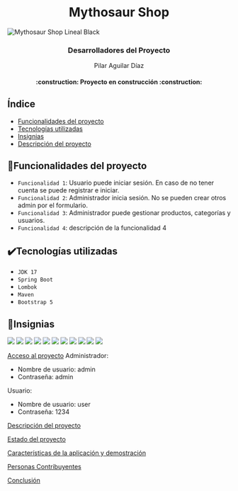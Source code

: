 # <h1 align="center"> Mythosaur Shop </h1>

![Mythosaur Shop Lineal Black](https://github.com/ZaidP6/MythosaurShop/assets/117078911/a8bac4b6-2437-401c-9513-53f332c80968)

<h3 align="center"> Desarrolladores del Proyecto </h3>
<p align="center">Pilar Aguilar Díaz</p>

<h4 align="center">
:construction: Proyecto en construcción :construction:
</h4>

## Índice
- [Funcionalidades del proyecto](#funcionalidades)
- [Tecnologías utilizadas](#tecnologías-utilizadas)
- [Insignias](#insignias)
- [Descripción del proyecto](#descripcion)

## 🔨Funcionalidades del proyecto

- `Funcionalidad 1`: Usuario puede iniciar sesión. En caso de no tener cuenta se puede registrar e iniciar.
- `Funcionalidad 2`: Administrador inicia sesión. No se pueden crear otros admin por el formulario.
- `Funcionalidad 3`: Administrador puede gestionar productos, categorías y usuarios.
- `Funcionalidad 4`: descripción de la funcionalidad 4

## ✔️Tecnologías utilizadas
- `JDK 17`
- `Spring Boot`
- `Lombok`
- `Maven`
- `Bootstrap 5`

## 🏅Insignias

<img src="https://img.shields.io/badge/Adobe%20Photoshop-31A8FF?style=for-the-badge&logo=Adobe%20Photoshop&logoColor=black"/> <img src="https://img.shields.io/badge/Canva-%2300C4CC.svg?&style=for-the-badge&logo=Canva&logoColor=white"/>
<img src="https://img.shields.io/badge/Eclipse-2C2255?style=for-the-badge&logo=eclipse&logoColor=white"/>
<img src="https://img.shields.io/badge/Visual_Studio_Code-0078D4?style=for-the-badge&logo=visual%20studio%20code&logoColor=white"/>
<img src="https://img.shields.io/badge/Bootstrap-563D7C?style=for-the-badge&logo=bootstrap&logoColor=white"/>
<img src="https://img.shields.io/badge/Spring_Boot-F2F4F9?style=for-the-badge&logo=spring-boot"/>
<img src="https://img.shields.io/badge/CSS3-1572B6?style=for-the-badge&logo=css3&logoColor=white"/>
<img src="https://img.shields.io/badge/HTML5-E34F26?style=for-the-badge&logo=html5&logoColor=white"/>
<img src="https://img.shields.io/badge/JavaScript-323330?style=for-the-badge&logo=javascript&logoColor=F7DF1E"/>
<img src="https://img.shields.io/badge/Windows-0078D6?style=for-the-badge&logo=windows&logoColor=white"/>
<img src="https://img.shields.io/badge/GitHub-100000?style=for-the-badge&logo=github&logoColor=white"/>

[Acceso al proyecto](#acceso-proyecto)
Administrador:
- Nombre de usuario: admin
- Contraseña: admin

Usuario:
- Nombre de usuario: user
- Contraseña: 1234

[Descripción del proyecto](#descripción-del-proyecto)

[Estado del proyecto](#Estado-del-proyecto)

[Características de la aplicación y demostración](#Características-de-la-aplicación-y-demostración)

[Personas Contribuyentes](#personas-contribuyentes)

[Conclusión](#conclusión)
